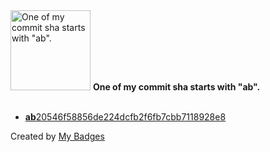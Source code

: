 <img src="https://my-badges.github.io/my-badges/ab-commit.png" alt="One of my commit sha starts with &quot;ab&quot;." title="One of my commit sha starts with &quot;ab&quot;." width="128">
<strong>One of my commit sha starts with &quot;ab&quot;.</strong>
<br><br>

- <a href="https://github.com/ben-of-codecraft/ben-of-codecraft/commit/ab20546f58856de224dcfb2f6fb7cbb7118928e8"><strong>ab</strong>20546f58856de224dcfb2f6fb7cbb7118928e8</a>


Created by <a href="https://github.com/my-badges/my-badges">My Badges</a>